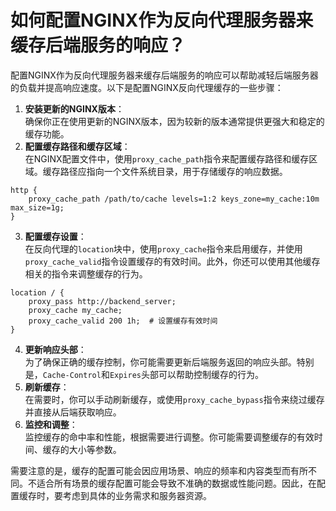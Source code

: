 # 如何配置NGINX作为反向代理服务器来缓存后端服务的响应？

配置NGINX作为反向代理服务器来缓存后端服务的响应可以帮助减轻后端服务器的负载并提高响应速度。以下是配置NGINX反向代理缓存的一些步骤：



1.  **安装更新的NGINX版本**：  
确保你正在使用更新的NGINX版本，因为较新的版本通常提供更强大和稳定的缓存功能。 
2.  **配置缓存路径和缓存区域**：  
在NGINX配置文件中，使用`proxy_cache_path`指令来配置缓存路径和缓存区域。缓存路径应指向一个文件系统目录，用于存储缓存的响应数据。 

```nginx
http {
    proxy_cache_path /path/to/cache levels=1:2 keys_zone=my_cache:10m max_size=1g;
}
```

 

3.  **配置缓存设置**：  
在反向代理的`location`块中，使用`proxy_cache`指令来启用缓存，并使用`proxy_cache_valid`指令设置缓存的有效时间。此外，你还可以使用其他缓存相关的指令来调整缓存的行为。 

```nginx
location / {
    proxy_pass http://backend_server;
    proxy_cache my_cache;
    proxy_cache_valid 200 1h;  # 设置缓存有效时间
}
```

 

4.  **更新响应头部**：  
为了确保正确的缓存控制，你可能需要更新后端服务返回的响应头部。特别是，`Cache-Control`和`Expires`头部可以帮助控制缓存的行为。 
5.  **刷新缓存**：  
在需要时，你可以手动刷新缓存，或使用`proxy_cache_bypass`指令来绕过缓存并直接从后端获取响应。 
6.  **监控和调整**：  
监控缓存的命中率和性能，根据需要进行调整。你可能需要调整缓存的有效时间、缓存的大小等参数。 



需要注意的是，缓存的配置可能会因应用场景、响应的频率和内容类型而有所不同。不适合所有场景的缓存配置可能会导致不准确的数据或性能问题。因此，在配置缓存时，要考虑到具体的业务需求和服务器资源。


